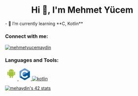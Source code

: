 <h1 align="center">Hi 👋, I'm Mehmet Yücem</h1>
- 🌱 I’m currently learning **C, Kotlin**

<h3 align="left">Connect with me:</h3>
<p align="left">
<a href="https://instagram.com/mehmetyucemaydin" target="blank"><img align="center" src="https://raw.githubusercontent.com/rahuldkjain/github-profile-readme-generator/master/src/images/icons/Social/instagram.svg" alt="mehmetyucemaydin" height="30" width="40" /></a>
</p>

<h3 align="left">Languages and Tools:</h3>
<p align="left"> <a href="https://developer.android.com" target="_blank" rel="noreferrer"> <img src="https://raw.githubusercontent.com/devicons/devicon/master/icons/android/android-original-wordmark.svg" alt="android" width="40" height="40"/> </a> <a href="https://www.cprogramming.com/" target="_blank" rel="noreferrer"> <img src="https://raw.githubusercontent.com/devicons/devicon/master/icons/c/c-original.svg" alt="c" width="40" height="40"/> </a> <a href="https://kotlinlang.org" target="_blank" rel="noreferrer"> <img src="https://www.vectorlogo.zone/logos/kotlinlang/kotlinlang-icon.svg" alt="kotlin" width="40" height="40"/> </a> </p>

<a href="https://github.com/JaeSeoKim/badge42"><img src="https://badge42.vercel.app/api/v2/cl9goquqf00540fmp6v4syivq/stats?cursusId=21&coalitionId=234" alt="mehaydin's 42 stats" /></a>
